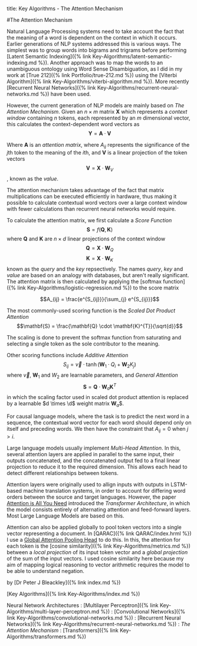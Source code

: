 title: Key Algorithms - The Attention Mechanism

#The Attention Mechanism

Natural Language Processing systems need to take account the fact that the meaning of a word is dependent on the context in which it occurs. Earlier generations of NLP systems addressed this is various ways. The simplest was to group words into bigrams and trigrams before performing [Latent Semantic Indexing]({% link Key-Algorithms/latent-semantic-indexing.md %}). Another approach was to map the words to an unambiguous ontology using Word Sense Disambiguation, as I did in my work at [True 212]({% link Portfolio/true-212.md %}) using the [Viterbi Algorithm]({% link Key-Algorithms/viterbi-algorithm.md %}). More recently [Recurrent Neural Networks]({% link Key-Algorithms/recurrent-neural-networks.md %}) have been used.

However, the current generation of NLP models are mainly based on *The Attention Mechanism*. Given an $n \times m$ matrix $\mathbf{X}$ which represents a *context window* containing $n$ tokens, each represented by an $m$ dimensional vector, this calculates the context-dependent word vectors as 
$$\mathbf{Y} = \mathbf{A} \cdot \mathbf{V}$$

Where $\mathbf{A}$ is an *attention matrix*, where $A_{ij}$ represents the significance of the $j$th token to the meaning of the $i$th, and $\mathbf{V}$ is a linear projection of the token vectors 
$$\mathbf{V} = \mathbf{X} \cdot \mathbf{W}_{V}$$, known as the *value*.

The attention mechanism takes advantage of the fact that matrix multiplications can be executed efficiently in hardware, thus making it possible to calculate contextual word vectors over a large context window with fewer calculations than recurrent neural networks would require.

To calculate the attention matrix, we first calculate a *Score Function*
$$\mathbf{S} = f(\mathbf{Q},\mathbf{K})$$
where $\mathbf{Q}$ and $\mathbf{K}$ are $n \times d$ linear projections of the context window
$$\mathbf{Q} = \mathbf{X} \cdot \mathbf{W}_{Q}$$
$$\mathbf{K} = \mathbf{X} \cdot \mathbf{W}_{K}$$
known as the *query* and the *key* repsectively. The names *query*, *key* and *value* are based on an analogy with databases, but aren't really significant. The attention matrix is then calculated by applying the [softmax function]({% link Key-Algorithms/logistic-regression.md %}) to the score matrix

$$A_{ij} = \frac{e^{S_{ij}}}{\sum_{j} e^{S_{ij}}}$$

The most commonly-used scoring function is the *Scaled Dot Product Attention*
$$\mathbf{S} = \frac{\mathbf{Q} \cdot \mathbf{K}^{T}}{\sqrt{d}}$$

The scaling is done to prevent the softmax function from saturating and selecting a single token as the sole contributor to the meaning.

Other scoring functions include *Additive Attention*
$$S_{ij} = \vec{v} \cdot \tanh( \mathbf{W}_{1} \cdot Q_{i} + \mathbf{W}_{2} K_{j})$$
where $\vec{v}$, $\mathbf{W}_{1}$ and $W_{2}$ are learnable parameters, and *General Attention*
$$\mathbf{S} = \mathbf{Q} \cdot \mathbf{W}_{a} \mathbf{K}^{T}$$ in which the scaling factor used in scaled dot product attention is replaced by a learnable $d \times \d$ weight matrix $\mathbf{W}_{a}$$.

For causal language models, where the task is to predict the next word in a sequence, the contextual word vector for each word should depend only on itself and preceding words. We then have the constraint that $A_{ij} = 0$ when $j>i$.

Large language models usually implement *Multi-Head Attention*. In this, several attention layers are applied in parallel to the same input, their outputs concatenated, and the concatenated output fed to a final linear projection to reduce it to the required dimension. This allows each head to detect different relationships between tokens.

Attention layers were originally used to allign inputs with outputs in LSTM-based machine translation systems, in order to account for differing word orders between the source and target languages. However, the paper [Attention is All You Need](https://arxiv.org/abs/1706.03762) introduced the *Transformer Architecture*, in which the model consists entirely of alternating attention and feed-forward layers. Most Large Language Models are based on this.

Attention can also be applied globally to pool token vectors into a single vector representing a document. In [QARAC]({% link QARAC/index.hrml %}) I use a [Global Attention Pooling Head](https://github.com/PeteBleackley/QARAC/blob/main/qarac/models/layers/GlobalAttentionPoolingHead.py) to do this. In this, the attention for each token is the [cosine similarity]({% link Key-Algorithms/metrics.md %}) between a *local projection* of its input token vector and a *global projection* of the sum of the input vectors. I used cosine similarity here because my aim of mapping logical reasoning to vector arithmetic requires the model to be able to understand negation.

by [Dr Peter J Bleackley]({% link index.md %})

[Key Algorithms]({% link Key-Algorithms/index.md %})

Neural Network Architectures
: [Multilayer Perceptron]({% link Key-Algorithms/multi-layer-perceptron.md %})
: [Convolutional Networks]({% link Key-Algorithms/convolutional-networks.md %})
: [Recurrent Neural Networks]({% link Key-Algorithms/recurrent-neural-networks.md %})
: *The Attention Mechanism*
: [Transformers]({% link Key-Algorithms/transformers.md %})
